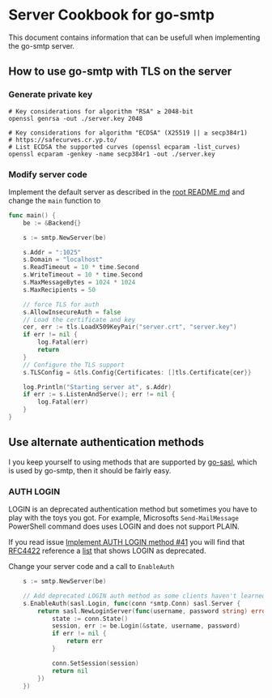 # Server Cookbook for go-smtp
This document contains information that can be usefull when implementing the go-smtp server.


## How to use go-smtp with TLS on the server

### Generate private key
```shell
# Key considerations for algorithm "RSA" ≥ 2048-bit
openssl genrsa -out ./server.key 2048

# Key considerations for algorithm "ECDSA" (X25519 || ≥ secp384r1)
# https://safecurves.cr.yp.to/
# List ECDSA the supported curves (openssl ecparam -list_curves)
openssl ecparam -genkey -name secp384r1 -out ./server.key
```


### Modify server code

Implement the default server as described in the [root README.md](../README.md)
and change the `main` function to

```go
func main() {
	be := &Backend{}

	s := smtp.NewServer(be)

	s.Addr = ":1025"
	s.Domain = "localhost"
	s.ReadTimeout = 10 * time.Second
	s.WriteTimeout = 10 * time.Second
	s.MaxMessageBytes = 1024 * 1024
	s.MaxRecipients = 50

	// force TLS for auth
	s.AllowInsecureAuth = false
	// Load the certificate and key
	cer, err := tls.LoadX509KeyPair("server.crt", "server.key")
	if err != nil {
		log.Fatal(err)
		return
	}
	// Configure the TLS support
	s.TLSConfig = &tls.Config{Certificates: []tls.Certificate{cer}}

	log.Println("Starting server at", s.Addr)
	if err := s.ListenAndServe(); err != nil {
		log.Fatal(err)
	}
}
```


## Use alternate authentication methods
I you keep yourself to using methods that are supported by
[go-sasl](https://github.com/emersion/go-sasl), which is used by go-smtp, then
it should be fairly easy.

### AUTH LOGIN
LOGIN is an deprecated authentication method but sometimes you have to play
with the toys you got. For example, Microsofts `Send-MailMessage` PowerShell
command does uses LOGIN and does not support PLAIN.

If you read issue [Implement AUTH LOGIN method #41][i41] you will
find that [RFC4422](https://tools.ietf.org/html/rfc4422) reference a
[list](https://www.iana.org/assignments/sasl-mechanisms/sasl-mechanisms.xhtml)
that shows LOGIN as deprecated.


[i41]: https://github.com/emersion/go-smtp/issues/41

Change your server code and a call to `EnableAuth`
```go
	s := smtp.NewServer(be)

	// Add deprecated LOGIN auth method as some clients haven't learned
	s.EnableAuth(sasl.Login, func(conn *smtp.Conn) sasl.Server {
		return sasl.NewLoginServer(func(username, password string) error {
			state := conn.State()
			session, err := be.Login(&state, username, password)
			if err != nil {
				return err
			}

			conn.SetSession(session)
			return nil
		})
	})
```
